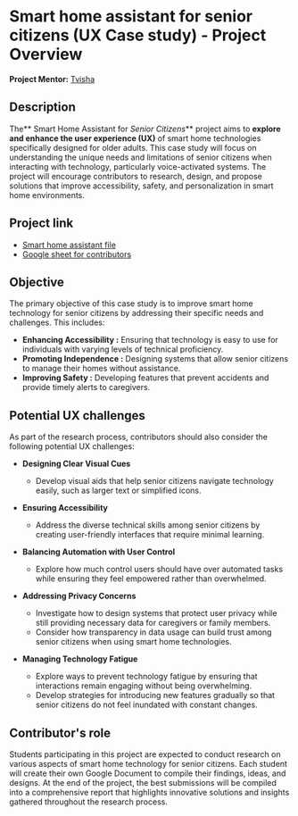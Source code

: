 # Smart home assistant for senior citizens (UX Case study) - Project Overview
**Project Mentor:** [Tvisha](https://github.com/twix07)

## Description
The** Smart Home Assistant for _Senior Citizens_** project aims to **explore and enhance the user experience (UX)** of smart home technologies specifically designed for older adults. This case study will focus on understanding the unique needs and limitations of senior citizens when interacting with technology, particularly voice-activated systems. The project will encourage contributors to research, design, and propose solutions that improve accessibility, safety, and personalization in smart home environments.

## Project link
- [Smart home assistant file](https://docs.google.com/document/d/1C3tPV-ivGp2A9i4DMkcjMZOxZUI_IFqHtMzxFN8w7t0/edit?usp=sharing)
- [Google sheet for contributors](https://docs.google.com/spreadsheets/d/1zgxXgazd4aG0xCL4S0Wi5MZ7DQkgub_C7MG-XgowAQ8/edit?usp=sharing)

## Objective
The primary objective of this case study is to improve smart home technology for senior citizens by addressing their specific needs and challenges. This includes:

- **Enhancing Accessibility :** Ensuring that technology is easy to use for individuals with varying levels of technical proficiency.
- **Promoting Independence :** Designing systems that allow senior citizens to manage their homes without assistance.
- **Improving Safety :** Developing features that prevent accidents and provide timely alerts to caregivers.

## Potential UX challenges
As part of the research process, contributors should also consider the following potential UX challenges:

- **Designing Clear Visual Cues**
  - Develop visual aids that help senior citizens navigate technology easily, such as larger text or simplified icons.

- **Ensuring Accessibility**
  - Address the diverse technical skills among senior citizens by creating user-friendly interfaces that require minimal learning.

- **Balancing Automation with User Control**
  - Explore how much control users should have over automated tasks while ensuring they feel empowered rather than overwhelmed.

- **Addressing Privacy Concerns**
  - Investigate how to design systems that protect user privacy while still providing necessary data for caregivers or family members.
  - Consider how transparency in data usage can build trust among senior citizens when using smart home technologies.

- **Managing Technology Fatigue**
  - Explore ways to prevent technology fatigue by ensuring that interactions remain engaging without being overwhelming.
  - Develop strategies for introducing new features gradually so that senior citizens do not feel inundated with constant changes.

## Contributor's role
Students participating in this project are expected to conduct research on various aspects of smart home technology for senior citizens. Each student will create their own Google Document to compile their findings, ideas, and designs. At the end of the project, the best submissions will be compiled into a comprehensive report that highlights innovative solutions and insights gathered throughout the research process.
